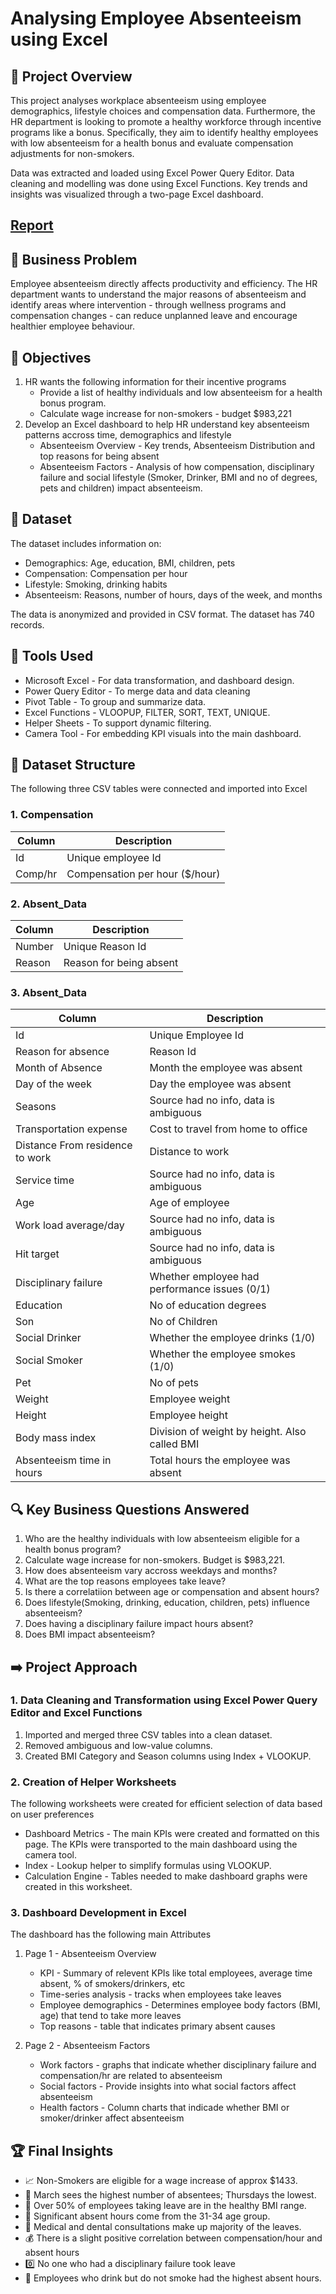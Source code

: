 # Analysing Employee Absenteeism using Excel 

## 🚀 Project Overview

This project analyses workplace absenteeism using employee demographics, lifestyle choices and compensation data. Furthermore, the HR department is looking to promote a healthy workforce through incentive programs like a bonus. Specifically, they aim to identify healthy employees with low absenteeism for a health bonus and evaluate compensation adjustments for non-smokers.

Data was extracted and loaded using Excel Power Query Editor. Data cleaning and modelling was done using Excel Functions. Key trends and insights was visualized through a two-page Excel dashboard.

## [Report](https://github.com/Trevor20/Excel-Portfolio/blob/main/Project%202%20-%20HR%20Absenteeism%20Analysis/Absenteeism_Dashboard_Overview.png)

## 🧠 Business Problem

Employee absenteeism directly affects productivity and efficiency. The HR department wants to understand the major reasons of absenteeism and identify areas where intervention - through wellness programs and compensation changes - can reduce unplanned leave and encourage healthier employee behaviour.

## 🎯 Objectives 

1. HR wants the following information for their incentive programs
   - Provide a list of healthy individuals and low absenteeism for a health bonus program.
   - Calculate wage increase for non-smokers - budget $983,221
2. Develop an Excel dashboard to help HR understand key absenteeism patterns accross time, demographics and lifestyle
   - Absenteeism Overview - Key trends, Absenteeism Distribution and top reasons for being absent 
   - Absenteeism Factors - Analysis of how compensation, disciplinary failure and social lifestyle (Smoker, Drinker, BMI and no of degrees, pets and children) impact absenteeism.

## 📖 Dataset

The dataset includes information on:
- Demographics: Age, education, BMI, children, pets
- Compensation: Compensation per hour
- Lifestyle: Smoking, drinking habits
- Absenteeism: Reasons, number of hours, days of the week, and months

The data is anonymized and provided in CSV format. The dataset has 740 records.

## 🧰 Tools Used
- Microsoft Excel - For data transformation, and dashboard design.
- Power Query Editor - To merge data and data cleaning 
- Pivot Table - To group and summarize data.
- Excel Functions - VLOOPUP, FILTER, SORT, TEXT, UNIQUE.
- Helper Sheets - To support dynamic filtering.
- Camera Tool - For embedding KPI visuals into the main dashboard.

## 📂 Dataset Structure

The following three CSV tables were connected and imported into Excel

### 1. Compensation
| Column  | Description                    |
|---------|--------------------------------|
| Id      | Unique employee Id             |
| Comp/hr | Compensation per hour ($/hour) |


### 2. Absent_Data
| Column | Description             |
|--------|-------------------------|
| Number | Unique Reason Id        |
| Reason | Reason for being absent |


### 3. Absent_Data
| Column                          | Description                                   |
|---------------------------------|-----------------------------------------------|
| Id                              | Unique Employee Id                            |
| Reason for absence              | Reason Id                                     |
| Month of Absence                | Month the employee was absent                 |
| Day of the week                 | Day the employee was absent                   |
| Seasons                         | Source had no info, data is ambiguous         |
| Transportation expense          | Cost to travel from home to office            |
| Distance From residence to work | Distance to work                              |
| Service time                    | Source had no info, data is ambiguous         |
| Age                             | Age of employee                               |
| Work load average/day           | Source had no info, data is ambiguous         |
| Hit target                      | Source had no info, data is ambiguous         |
| Disciplinary failure            | Whether employee had performance issues (0/1) |
| Education                       | No of education degrees                       |
| Son                             | No of Children                                |
| Social Drinker                  | Whether the employee drinks (1/0)             |
| Social Smoker                   | Whether the employee smokes (1/0)             |
| Pet                             | No of pets                                    |
| Weight                          | Employee weight                               |
| Height                          | Employee height                               |
| Body mass index                 | Division of weight by height. Also called BMI |
| Absenteeism time in hours       | Total hours the employee was absent           |

## 🔍 Key Business Questions Answered

1. Who are the healthy individuals with low absenteeism eligible for a health bonus program?
2. Calculate wage increase for non-smokers. Budget is $983,221.
3. How does absenteeism vary accross weekdays and months?
4. What are the top reasons employees take leave?
5. Is there a correlatiion between age or compensation and absent hours?
6. Does lifestyle(Smoking, drinking, education, children, pets) influence absenteeism?
7. Does having a disciplinary failure impact hours absent?
8. Does BMI impact absenteeism?

## ➡️ Project Approach

### 1. Data Cleaning and Transformation using Excel Power Query Editor and Excel Functions
1. Imported and merged three CSV tables into a clean dataset.
2. Removed ambiguous and low-value columns.
3. Created BMI Category and Season columns using Index + VLOOKUP.

### 2. Creation of Helper Worksheets

The following worksheets were created for efficient selection of data based on user preferences

- Dashboard Metrics - The main KPIs were created and formatted on this page. The KPIs were transported to the main dashboard using the camera tool.
- Index - Lookup helper to simplify formulas using VLOOKUP.
- Calculation Engine - Tables needed to make dashboard graphs were created in this worksheet.

### 3. Dashboard Development in Excel
The dashboard has the following main Attributes
1. Page 1 - Absenteeism Overview
   - KPI - Summary of relevent KPIs like total employees, average time absent, % of smokers/drinkers, etc
   - Time-series analysis - tracks when employees take leaves
   - Employee demographics - Determines employee body factors (BMI, age) that tend to take more leaves
   - Top reasons - table that indicates primary absent causes
  
2. Page 2 - Absenteeism Factors
   - Work factors - graphs that indicate whether disciplinary failure and compensation/hr are related to absenteeism
   - Social factors - Provide insights into what social factors affect absenteeism
   - Health factors - Column charts that indicade whether BMI or smoker/drinker affect absenteeism 

## 🏆 Final Insights
- 📈 Non-Smokers are eligible for a wage increase of approx $1433.
- 📆 March sees the highest number of absentees; Thursdays the lowest.
- 🦾 Over 50% of employees taking leave are in the healthy BMI range.
- 🧔 Significant absent hours come from the 31-34 age group.
- 🦷 Medical and dental consultations make up majority of the leaves.
- 💰 There is a slight positive correlation between compensation/hour and absent hours
- 0️⃣ No one who had a disciplinary failure took leave
- 🍹 Employees who drink but do not smoke had the highest absent hours.

